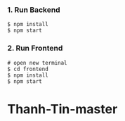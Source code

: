 

### 1. Run Backend

```
$ npm install
$ npm start
```

### 2. Run Frontend

```
# open new terminal
$ cd frontend
$ npm install
$ npm start
```

# Thanh-Tin-master

